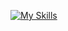 [![My Skills](https://skillicons.dev/icons?i=py,django,fastapi,redis,rabbitmq,sqlite,postgres,postman,docker,html,bootstrap,linux,bash,git,github)](https://skillicons.dev)
